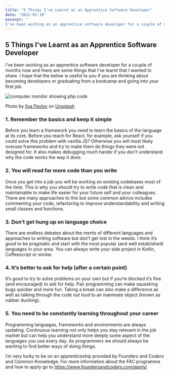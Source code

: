 ```yaml
---
title: "5 Things I've Learnt as an Apprentice Software Developer"
date: "2022-03-10"
excerpt: "
I’ve been working as an apprentice software developer for a couple of months now and there are some things that I’ve learnt that I wanted to share. I hope that the below is useful to you if you are thinking about becoming developers or graduating from a bootcamp and going into your first job."
---
```


## 5 Things I've Learnt as an Apprentice Software Developer

I’ve been working as an apprentice software developer for a couple of months now and there are some things that I’ve learnt that I wanted to share. I hope that the below is useful to you if you are thinking about becoming developers or graduating from a bootcamp and going into your first job.

![computer monitor showing php code](https://images.unsplash.com/photo-1461749280684-dccba630e2f6?ixlib=rb-1.2.1&ixid=MnwxMjA3fDB8MHxwaG90by1wYWdlfHx8fGVufDB8fHx8&auto=format&fit=crop&w=1769&q=80)

Photo by <a href="https://unsplash.com/@ilyapavlov?utm_source=unsplash&utm_medium=referral&utm_content=creditCopyText">Ilya Pavlov</a> on <a href="https://unsplash.com/s/photos/developers?utm_source=unsplash&utm_medium=referral&utm_content=creditCopyText">Unsplash</a>

### 1. Remember the basics and keep it simple

Before you learn a framework you need to learn the basics of the language at its core. Before you reach for React, for example, ask yourself if you could solve this problem with vanilla JS? Otherwise you will most likely overuse frameworks and try to make them do things they were not designed for. It also makes debugging much harder if you don’t understand why the code works the way it does.

### 2. You will read far more code than you write

Once you get into a job you will be working on existing codebases most of the time. This is why you should try to write code that is clean and maintainable to make life easier for your future self and your colleagues. There are many approaches to this but some common advice includes commenting your code, refactoring to improve understandability and writing small classes and functions.

### 3. Don’t get hung up on language choice

There are endless debates about the merits of different languages and approaches to writing software but don’t get lost in the weeds. I think it’s good to be pragmatic and start with the most popular (and well established) languages in your area. You can always write your side project in Kotlin, Coffeescript or similar.

### 4. It’s better to ask for help (after a certain point)

It’s good to try to solve problems on your own but if you’re blocked it’s fine (and encouraged) to ask for help. Pair programming can make squashing bugs quicker and more fun. Taking a break can also make a difference as well as talking through the code out loud to an inanimate object (known as rubber ducking).

### 5. You need to be constantly learning throughout your career

Programming languages, frameworks and environments are always updating. Continuous learning not only helps you stay relevant in the job market but can help you understand more deeply some aspect of the languages you use every day. As programmers we should always be wanting to find better ways of doing things.

I’m very lucky to be on an apprenticeship provided by Founders and Coders and Common Knowledge. For more information about the FAC programme and how to apply go to https://www.foundersandcoders.com/apply/
